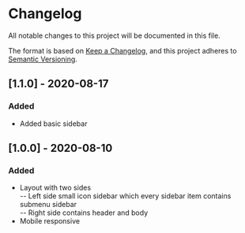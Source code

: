 # Changelog
All notable changes to this project will be documented in this file.

The format is based on [Keep a Changelog](https://keepachangelog.com/en/1.0.0/),
and this project adheres to [Semantic Versioning](https://semver.org/spec/v2.0.0.html).

## [1.1.0] - 2020-08-17
### Added
- Added basic sidebar

## [1.0.0] - 2020-08-10
### Added
- Layout with two sides  
-- Left side small icon sidebar which every sidebar item contains submenu sidebar  
-- Right side contains header and body  
- Mobile responsive